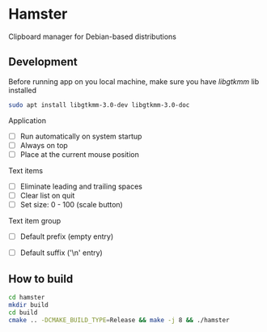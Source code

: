 # Hamster

Clipboard manager for Debian-based distributions

## Development

Before running app on you local machine, make sure you have *libgtkmm* lib installed

```bash
sudo apt install libgtkmm-3.0-dev libgtkmm-3.0-doc
```


Application

- [ ] Run automatically on system startup
- [ ] Always on top
- [ ] Place at the current mouse position

Text items

- [ ] Eliminate leading and trailing spaces
- [ ] Clear list on quit
- [ ] Set size: 0 - 100 (scale button)

Text item group

- [ ] Default prefix (empty entry)
- [ ] Default suffix ('\n' entry)


## How to build

```bash
cd hamster
mkdir build
cd build
cmake .. -DCMAKE_BUILD_TYPE=Release && make -j 8 && ./hamster
```
